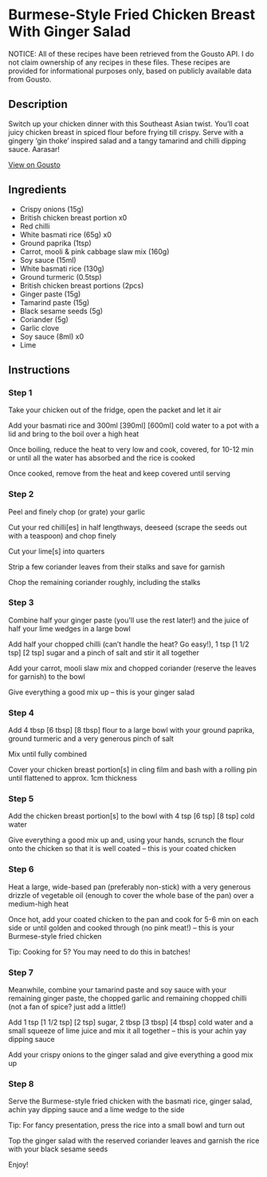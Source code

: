 # Burmese-Style Fried Chicken Breast With Ginger Salad

NOTICE: All of these recipes have been retrieved from the Gousto API. I do not claim ownership of any recipes in these files. These recipes are provided for informational purposes only, based on publicly available data from Gousto.

## Description

Switch up your chicken dinner with this Southeast Asian twist. You’ll coat juicy chicken breast in spiced flour before frying till crispy. Serve with a gingery ‘gin thoke’ inspired salad and a tangy tamarind and chilli dipping sauce. Aarasar! 

[View on Gousto](https://www.gousto.co.uk/recipes/cookbook/burmese-style-fried-chicken-breast-achin-yay-sauce-ginger-salad)

## Ingredients

- Crispy onions (15g)
- British chicken breast portion x0
- Red chilli
- White basmati rice (65g) x0
- Ground paprika (1tsp)
- Carrot, mooli & pink cabbage slaw mix (160g)
- Soy sauce (15ml)
- White basmati rice (130g)
- Ground turmeric (0.5tsp)
- British chicken breast portions (2pcs)
- Ginger paste (15g)
- Tamarind paste (15g)
- Black sesame seeds (5g)
- Coriander (5g)
- Garlic clove
- Soy sauce (8ml) x0
- Lime

## Instructions


### Step 1

Take your chicken out of the fridge, open the packet and let it air

Add your basmati rice and 300ml<span class="text-purple"> [390ml]<span class="text-danger"> </span>[600ml]</span> cold water to a pot with a lid and bring to the boil over a high heat

Once boiling, reduce the heat to very low and cook, covered, for 10-12 min or until all the water has absorbed and the rice is cooked

Once cooked, remove from the heat and keep covered until serving


### Step 2

Peel and finely chop (or grate) your garlic

Cut your red chilli[es] in half lengthways, deeseed (scrape the seeds out with a teaspoon) and chop finely

Cut your lime[s] into quarters

Strip a few coriander leaves from their stalks and save for garnish

Chop the remaining coriander roughly, including the stalks


### Step 3

Combine half your ginger paste (you'll use the rest later!) and the juice of half your lime wedges in a large bowl

Add half your chopped chilli (can’t handle the heat? Go easy!), 1 tsp <span class="text-purple">[1 1/2 tsp]</span> <span class="text-danger">[2 tsp]</span> sugar and a pinch of salt and stir it all together

Add your carrot, mooli slaw mix and chopped coriander (reserve the leaves for garnish) to the bowl

Give everything a good mix up – this is your ginger salad


### Step 4

Add 4 tbsp <span class="text-purple">[6 tbsp]</span><span class="text-danger"> [8 tbsp]</span> flour to a large bowl with your ground paprika, ground turmeric and a very generous pinch of salt

Mix until fully combined

Cover your chicken breast portion[s] in cling film and bash with a rolling pin until flattened to approx. 1cm thickness


### Step 5

Add the chicken breast portion[s] to the bowl with 4 tsp<span class="text-purple"> [6 tsp]</span> <span class="text-danger">[8 tsp] </span>cold water

Give everything a good mix up and, using your hands, scrunch the flour onto the chicken so that it is well coated – this is your coated chicken


### Step 6

Heat a large, wide-based pan (preferably non-stick) with a very generous drizzle of vegetable oil (enough to cover the whole base of the pan) over a medium-high heat

Once hot, add your coated chicken to the pan and cook for 5-6 min on each side or until golden and cooked through (no pink meat!) – this is your Burmese-style fried chicken

Tip: Cooking for 5? You may need to do this in batches!


### Step 7

Meanwhile, combine your tamarind paste and soy sauce with your remaining ginger paste, the chopped garlic and remaining chopped chilli (not a fan of spice? just add a little!)

Add 1 tsp<span class="text-purple"> [1 1/2 tsp]</span><span class="text-danger"> [2 tsp]</span> sugar, 2 tbsp <span class="text-purple">[3 tbsp]</span><span class="text-danger"> [4 tbsp]</span> cold water and a small squeeze of lime juice and mix it all together – this is your achin yay dipping sauce

Add your crispy onions to the ginger salad and give everything a good mix up

### Step 8

Serve the Burmese-style fried chicken with the basmati rice, ginger salad, achin yay dipping sauce and a lime wedge to the side

Tip: For fancy presentation, press the rice into a small bowl and turn out

Top the ginger salad with the reserved coriander leaves and garnish the rice with your black sesame seeds

Enjoy!

